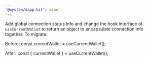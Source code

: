 ```yaml
---
'@mysten/dapp-kit': minor
---
```


Add global connection status info and change the hook interface of `useCurrentWallet` to
return an object to encapsulate connection info together. To migrate:

Before:
const currentWallet = useCurrentWallet();

After:
const { currentWallet } = useCurrentWallet();
